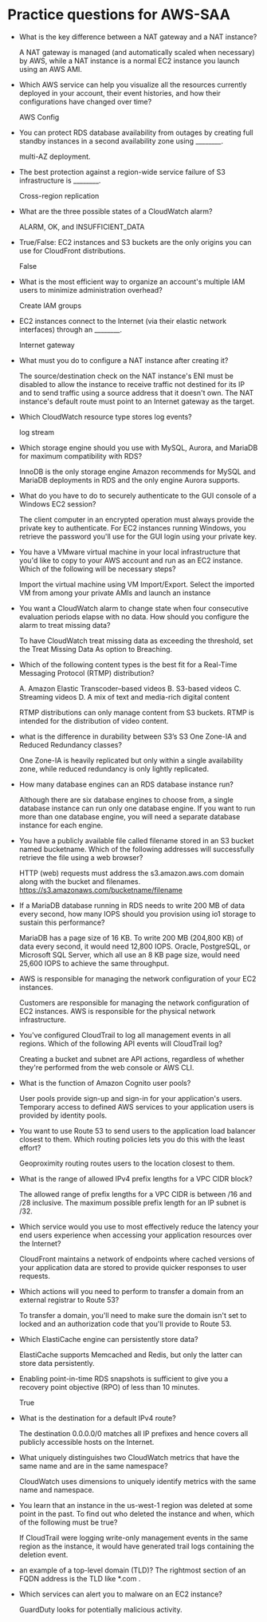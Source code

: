 # Practice questions for AWS-SAA

- What is the key difference between a NAT gateway and a NAT instance?

  A NAT gateway is managed (and automatically scaled when necessary) by AWS, while a NAT instance is a normal EC2 instance you launch using an AWS AMI.

- Which AWS service can help you visualize all the resources currently deployed in your account, their event histories, and how their configurations have changed over time?

  AWS Config

- You can protect RDS database availability from outages by creating full standby instances in a second availability zone using ________.

  multi-AZ deployment.

- The best protection against a region-wide service failure of S3 infrastructure is ________.

  Cross-region replication
  
- What are the three possible states of a CloudWatch alarm?

  ALARM, OK, and INSUFFICIENT_DATA

- True/False: EC2 instances and S3 buckets are the only origins you can use for CloudFront distributions.

  False

- What is the most efficient way to organize an account's multiple IAM users to minimize administration overhead?

  Create IAM groups
  
- EC2 instances connect to the Internet (via their elastic network interfaces) through an ________.

  Internet gateway

- What must you do to configure a NAT instance after creating it?

  The source/destination check on the NAT instance's ENI must be disabled to allow the instance to receive traffic not destined for its   IP and to send traffic using a source address that it doesn't own. The NAT instance's default route must point to an Internet gateway   as the target.

- Which CloudWatch resource type stores log events?

  log stream

- Which storage engine should you use with MySQL, Aurora, and MariaDB for maximum compatibility with RDS?

  InnoDB is the only storage engine Amazon recommends for MySQL and MariaDB deployments in RDS and the only engine Aurora supports.
  
- What do you have to do to securely authenticate to the GUI console of a Windows EC2 session?

  The client computer in an encrypted operation must always provide the private key to authenticate. For EC2 instances running Windows,   you retrieve the password you'll use for the GUI login using your private key.
  
- You have a VMware virtual machine in your local infrastructure that you'd like to copy to your AWS account and run as an EC2 instance.   Which of the following will be necessary steps?

  Import the virtual machine using VM Import/Export. Select the imported VM from among your private AMIs and launch an instance
  
- You want a CloudWatch alarm to change state when four consecutive evaluation periods elapse with no data. How should you configure the   alarm to treat missing data?

  To have CloudWatch treat missing data as exceeding the threshold, set the Treat Missing Data As option to Breaching.

- Which of the following content types is the best fit for a Real-Time Messaging Protocol (RTMP) distribution?

  A. Amazon Elastic Transcoder–based videos
  B. S3-based videos
  C. Streaming videos
  D. A mix of text and media-rich digital content

  RTMP distributions can only manage content from S3 buckets. RTMP is intended for the distribution of video content.
  
- what is the difference in durability between S3’s S3 One Zone-IA and Reduced Redundancy classes?

  One Zone-IA is heavily replicated but only within a single availability zone, while reduced redundancy is only lightly replicated.
  
- How many database engines can an RDS database instance run?

  Although there are six database engines to choose from, a single database instance can run only one database engine. If you want to     run more than one database engine, you will need a separate database instance for each engine.
  
- You have a publicly available file called filename stored in an S3 bucket named bucketname. Which of the following addresses will       successfully retrieve the file using a web browser?

  HTTP (web) requests must address the s3.amazon.aws.com domain along with the bucket and filenames.                                       https://s3.amazonaws.com/bucketname/filename
  
- If a MariaDB database running in RDS needs to write 200 MB of data every second, how many IOPS should you provision using io1 storage   to sustain this performance?

  MariaDB has a page size of 16 KB. To write 200 MB (204,800 KB) of data every second, it would need 12,800 IOPS. Oracle, PostgreSQL, or Microsoft SQL Server, which all use an 8 KB page size, would need 25,600 IOPS to achieve the same throughput.
  
- AWS is responsible for managing the network configuration of your EC2 instances.

  Customers are responsible for managing the network configuration of EC2 instances. AWS is responsible for the physical network           infrastructure.
  
- You've configured CloudTrail to log all management events in all regions. Which of the following API events will CloudTrail log? 

  Creating a bucket and subnet are API actions, regardless of whether they're performed from the web console or AWS CLI.

- What is the function of Amazon Cognito user pools?

  User pools provide sign-up and sign-in for your application's users. Temporary access to defined AWS services to your application       users is provided by identity pools. 
  
- You want to use Route 53 to send users to the application load balancer closest to them. Which routing policies lets you do this with   the least effort?

  Geoproximity routing routes users to the location closest to them.

- What is the range of allowed IPv4 prefix lengths for a VPC CIDR block?

  The allowed range of prefix lengths for a VPC CIDR is between /16 and /28 inclusive. The maximum possible prefix length for an IP       subnet is /32.

- Which service would you use to most effectively reduce the latency your end users experience when accessing your application resources   over the Internet?

  CloudFront maintains a network of endpoints where cached versions of your application data are stored to provide quicker responses to   user requests.
  
- Which actions will you need to perform to transfer a domain from an external registrar to Route 53?

  To transfer a domain, you'll need to make sure the domain isn't set to locked and an authorization code that you'll provide to Route     53.

- Which ElastiCache engine can persistently store data?

  ElastiCache supports Memcached and Redis, but only the latter can store data persistently.

- Enabling point-in-time RDS snapshots is sufficient to give you a recovery point objective (RPO) of less than 10 minutes.

  True
  
- What is the destination for a default IPv4 route?

  The destination 0.0.0.0/0 matches all IP prefixes and hence covers all publicly accessible hosts on the Internet.
  
- What uniquely distinguishes two CloudWatch metrics that have the same name and are in the same namespace?

  CloudWatch uses dimensions to uniquely identify metrics with the same name and namespace. 
  
- You learn that an instance in the us-west-1 region was deleted at some point in the past. To find out who deleted the instance and       when, which of the following must be true?

  If CloudTrail were logging write-only management events in the same region as the instance, it would have generated trail logs           containing the deletion event.
  
- an example of a top-level domain (TLD)?
  The rightmost section of an FQDN address is the TLD like *.com .
  
- Which services can alert you to malware on an EC2 instance?

  GuardDuty looks for potentially malicious activity.
  
